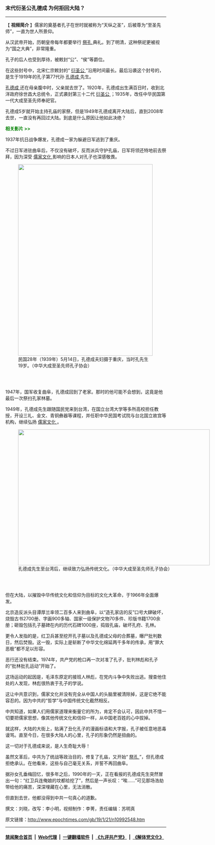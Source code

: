 ### 末代衍圣公孔德成 为何拒回大陆？
------------------------

<p>
 【
 <strong>
  视频简介
 </strong>
 】儒家的奠基者孔子在世时就被称为“天纵之圣”，后被尊为“至圣先师”，一直为世人所景仰。
</p>
<p>
 从汉武帝开始，历朝皇帝每年都要举行
 <a href="http://www.epochtimes.com/gb/tag/%E7%A5%AD%E5%AD%94.html">
  祭孔
 </a>
 典礼。到了明清，这种祭祀更被视为“国之大典”，非常隆重。
</p>
<p>
 孔子的后人也受到厚待，被敕封“公”、“侯”等爵位。
</p>
<p>
 在这些封号中，北宋仁宗敕封的“
 <a href="http://www.epochtimes.com/gb/tag/%E8%A1%8D%E5%9C%A3%E5%85%AC.html">
  衍圣公
 </a>
 ”沿用时间最长。最后沿袭这个封号的，是生于1919年的孔子第77代孙
 <a href="http://www.epochtimes.com/gb/tag/%E5%AD%94%E5%BE%B7%E6%88%90.html">
  孔德成
 </a>
 先生。
</p>
<p>
 <a href="http://www.epochtimes.com/gb/tag/%E5%AD%94%E5%BE%B7%E6%88%90.html">
  孔德成
 </a>
 还在母亲腹中时，父亲就去世了。1920年，孔德成出生满百日时，收到北洋政府徐世昌大总统令，正式袭封第三十二代
 <a href="http://www.epochtimes.com/gb/tag/%E8%A1%8D%E5%9C%A3%E5%85%AC.html">
  衍圣公
 </a>
 ；1935年，改任中华民国第一代大成至圣先师奉祀官。
</p>
<p>
 孔德成5岁就开始主持孔庙的家祭，但是1949年孔德成离开大陆后，直到2008年去世，一直没有再回过大陆。到底是什么原因让他如此决绝？
</p>
<p>
 <strong>
  <span style="color: #008000;">
   相关影片 &gt;&gt;
  </span>
 </strong>
</p>
<div class="video_fit_container">
</div>
<p>
 1937年抗日战争爆发，孔德成一家为躲避日军逃到了重庆。
</p>
<p>
 不过日军进驻曲阜后，不仅没有破坏，反而派兵守护孔庙，日军将领还特地前去祭拜，因为深受
 <a href="http://www.epochtimes.com/gb/tag/%E5%84%92%E5%AE%B6%E6%96%87%E5%8C%96.html">
  儒家文化
 </a>
 影响的日本人对孔子也深感敬畏。
</p>
<figure class="wp-caption aligncenter" id="attachment_10992627" style="width: 421px">
 <a href="http://i.epochtimes.com/assets/uploads/2019/01/1901191034142378-1.jpg">
  <img alt="" class="size-full wp-image-10992627" height="599" src="http://i.epochtimes.com/assets/uploads/2019/01/1901191034142378-1.jpg" width="421"/>
 </a>
 <br/><figcaption class="wp-caption-text">
  民国28年（1939年）5月14日，孔德成夫妇摄于重庆，当时孔先生19岁。（中华大成至圣先师孔子协会）
 </figcaption><br/>
</figure><br/>
<p>
 1947年，国军收复曲阜，孔德成回到了老家。那时的他可能不会想到，这竟是他最后一次祭扫孔家林墓。
</p>
<p>
 1949年，孔德成先生跟随国民党来到台湾，在国立台湾大学等多所高校担任教授，开设三礼、金文、青铜彝器等课程，并任职中华民国考试院与台北国立故宫等机构，继续弘扬
 <a href="http://www.epochtimes.com/gb/tag/%E5%84%92%E5%AE%B6%E6%96%87%E5%8C%96.html">
  儒家文化
 </a>
 。
</p>
<figure class="wp-caption aligncenter" id="attachment_10992637" style="width: 600px">
 <a href="http://i.epochtimes.com/assets/uploads/2019/01/48417701_1073049039565958_8578327223839227904_n.jpg">
  <img alt="" class="wp-image-10992637 size-large" height="425" src="http://i.epochtimes.com/assets/uploads/2019/01/48417701_1073049039565958_8578327223839227904_n-600x425.jpg" width="600"/>
 </a>
 <br/><figcaption class="wp-caption-text">
  孔德成先生至台湾后，继续致力弘扬传统文化。（中华大成至圣先师孔子协会）
 </figcaption><br/>
</figure><br/>
<p>
 但在大陆，以摧毁中华传统文化和信仰为目标的文化大革命，于1966年全面爆发。
</p>
<p>
 北京造反派头目谭厚兰率领二百多人来到曲阜，以“造孔家店的反”口号大肆破坏，烧毁古书2700册、字画900多轴、国家一级保护文物70多件、珍版书籍1700余册；砸毁包括孔子墓碑在内的历代石碑1000座，捣毁孔庙，破坏孔府、孔林。
</p>
<p>
 更令人发指的是，红卫兵甚至挖开孔子墓以及孔德成父母的合葬墓，曝尸批判数日，然后焚毁。这一毁，实际上是斩断了中华文化绵延两千多年的传承，用“罪大恶极”都不足以形容。
</p>
<p>
 恶行还没有结束。1974年，共产党的枪口再一次对准了孔子，批判林彪和孔子的“批林批孔运动”开始了。
</p>
<p>
 这场运动的起因是，毛泽东原定的接班人林彪，在党内斗争中失败出逃。搜查他住处的人发现，林彪很热衷于孔子的学说。
</p>
<p>
 这让中共意识到，儒家文化并没有完全从中国人的头脑里被清除掉，这是它绝不能容忍的。因为中共的“哲学”与中国传统文化截然相反。
</p>
<p>
 中共知道，如果人们用儒家道理来衡量它的所为，肯定不会认可，因此中共不惜一切要把儒家思想，像其他传统文化和信仰一样，从中国老百姓的心中拔掉。
</p>
<p>
 就这样，大陆的大街上，贴满了丑化孔子的漫画标语和大字报，孔子被任意地恶毒谩骂。直至今日，在很多大陆人的心里，孔子的形象仍然是扭曲的。
</p>
<p>
 这一切对于孔德成来说，是人生奇耻大辱！
</p>
<p>
 虽然文革后，中共为了统战等政治目的，修复了孔庙，又开始“
 <a href="http://www.epochtimes.com/gb/tag/%E7%A5%AD%E5%AD%94.html">
  祭孔
 </a>
 ”，但孔德成拒绝承认。在他看来，这些与自己毫无关系，并誓不再回曲阜。
</p>
<p>
 据孙女孔垂梅回忆，很多年之后，1990年的一天，正在看报的孔德成先生突然冒出一句：“红卫兵连俺娘的坟都给挖了”，然后是一声长叹：“唉……”可见那场浩劫带给他的痛苦，深深埋藏在心里，无法消散。
</p>
<p>
 但直到去世，他都没得到中共一句真心的道歉。
</p>
<p>
 撰文：刘晓，改写：李小明，视频制作：李菁，责任编辑：苏明真
</p>

原文链接：http://www.epochtimes.com/gb/19/1/21/n10992548.htm


------------------------
#### [禁闻聚合首页](https://github.com/gfw-breaker/banned-news/blob/master/README.md) &nbsp;|&nbsp; [Web代理](https://github.com/gfw-breaker/open-proxy/blob/master/README.md) &nbsp;|&nbsp; [一键翻墙软件](https://github.com/gfw-breaker/nogfw/blob/master/README.md) &nbsp;|&nbsp; [《九评共产党》](https://github.com/gfw-breaker/9ping.md/blob/master/README.md#九评之一评共产党是什么) &nbsp;|&nbsp; [《解体党文化》](https://github.com/gfw-breaker/jtdwh.md/blob/master/README.md#绪论)